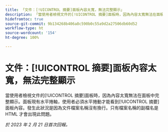 ```yaml
---
title: 「文件：[!UICONTROL 摘要]面板內容太寬，無法完整顯示」
description: 「當使用者檢視文件的[!UICONTROL 摘要]面板時，因為內容太寬無法在面板中完整顯示。面板現有水平捲軸，使用者必須水平捲動才能看到[!UICONTROL 摘要]面板內容。發生此狀況是因為文件檔案名稱沒有換行。只有檔案名稱的副檔名是 HTML 才會出現此問題。」
hidefromtoc: true
source-git-commit: 9b134268b406a8c590b0c55a9d2a27506db60d52
workflow-type: ht
source-wordcount: '154'
ht-degree: 100%

---
```



# 文件：[!UICONTROL 摘要]面板內容太寬，無法完整顯示

當使用者檢視文件的[!UICONTROL 摘要]面板時，因為內容太寬無法在面板中完整顯示。面板現有水平捲軸，使用者必須水平捲動才能看到[!UICONTROL 摘要]面板內容。發生此狀況是因為文件檔案名稱沒有換行。只有檔案名稱的副檔名是 HTML 才會出現此問題。

_於 2023 年 2 月 21 日首次回報。_

